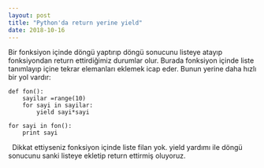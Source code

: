 ```yaml
---
layout: post
title: "Python'da return yerine yield"
date: 2018-10-16
---
```


Bir fonksiyon içinde döngü yaptırıp döngü sonucunu listeye atayıp fonksiyondan return ettirdiğimiz durumlar olur. Burada fonksiyon içinde liste tanımlayıp içine tekrar elemanları eklemek icap eder. Bunun yerine daha hızlı bir yol vardır:

```
def fon():
    sayilar =range(10)
    for sayi in sayilar:
        yield sayi*sayi

for sayi in fon():
    print sayi

```

  Dikkat ettiyseniz fonksiyon içinde liste filan yok. yield yardımı ile döngü sonucunu sanki listeye ekletip return ettirmiş oluyoruz.

